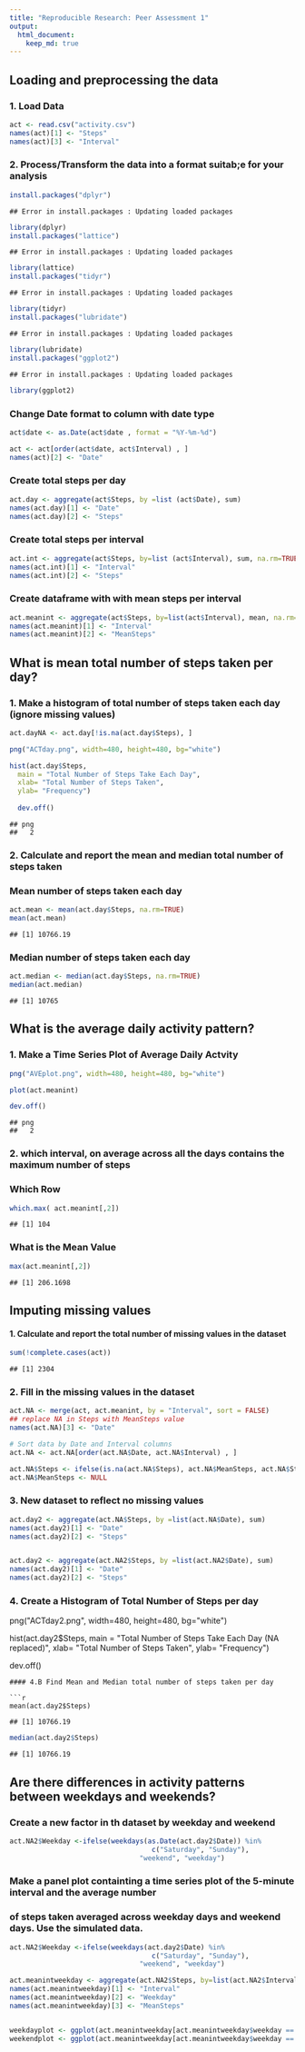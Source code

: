 ```yaml
---
title: "Reproducible Research: Peer Assessment 1"
output: 
  html_document:
    keep_md: true
---
```



## Loading and preprocessing the data

### 1. Load Data

```r
act <- read.csv("activity.csv")
names(act)[1] <- "Steps"
names(act)[3] <- "Interval"
```
### 2. Process/Transform the data into a format suitab;e for your analysis

```r
install.packages("dplyr")
```

```
## Error in install.packages : Updating loaded packages
```

```r
library(dplyr)
install.packages("lattice")
```

```
## Error in install.packages : Updating loaded packages
```

```r
library(lattice)
install.packages("tidyr")
```

```
## Error in install.packages : Updating loaded packages
```

```r
library(tidyr)
install.packages("lubridate")
```

```
## Error in install.packages : Updating loaded packages
```

```r
library(lubridate)
install.packages("ggplot2")
```

```
## Error in install.packages : Updating loaded packages
```

```r
library(ggplot2)
```
### Change Date format to column with date type

```r
act$date <- as.Date(act$date , format = "%Y-%m-%d")

act <- act[order(act$date, act$Interval) , ]
names(act)[2] <- "Date"
```
### Create total steps per day

```r
act.day <- aggregate(act$Steps, by =list (act$Date), sum)
names(act.day)[1] <- "Date"
names(act.day)[2] <- "Steps"
```
### Create total steps per interval

```r
act.int <- aggregate(act$Steps, by=list (act$Interval), sum, na.rm=TRUE, na.action=NULL)
names(act.int)[1] <- "Interval"
names(act.int)[2] <- "Steps"
```
### Create dataframe with with mean steps per interval

```r
act.meanint <- aggregate(act$Steps, by=list(act$Interval), mean, na.rm=TRUE, na.action=NULL)
names(act.meanint)[1] <- "Interval"
names(act.meanint)[2] <- "MeanSteps"
```

## What is mean total number of steps taken per day?

### 1. Make a histogram of total number of steps taken each day (ignore missing values)

```r
act.dayNA <- act.day[!is.na(act.day$Steps), ]

png("ACTday.png", width=480, height=480, bg="white")

hist(act.day$Steps, 
  main = "Total Number of Steps Take Each Day",
  xlab= "Total Number of Steps Taken",
  ylab= "Frequency")
  
  dev.off()
```

```
## png 
##   2
```
### 2. Calculate and report the mean and median total number of steps taken  
  
### Mean number of steps taken each day  

```r
act.mean <- mean(act.day$Steps, na.rm=TRUE)
mean(act.mean)
```

```
## [1] 10766.19
```

### Median number of steps taken each day

```r
act.median <- median(act.day$Steps, na.rm=TRUE)
median(act.median)
```

```
## [1] 10765
```

## What is the average daily activity pattern?

### 1. Make a Time Series Plot of Average Daily Actvity

```r
png("AVEplot.png", width=480, height=480, bg="white")

plot(act.meanint)

dev.off()
```

```
## png 
##   2
```
### 2. which interval, on average across all the days contains the maximum number of steps

### Which Row 

```r
which.max( act.meanint[,2])
```

```
## [1] 104
```
### What is the Mean Value 

```r
max(act.meanint[,2])
```

```
## [1] 206.1698
```
## Imputing missing values

#### 1. Calculate and report the total number of missing values in the dataset

```r
sum(!complete.cases(act))
```

```
## [1] 2304
```
### 2. Fill in the missing values in the dataset

```r
act.NA <- merge(act, act.meanint, by = "Interval", sort = FALSE)
## replace NA in Steps with MeanSteps value
names(act.NA)[3] <- "Date"

# Sort data by Date and Interval columns
act.NA <- act.NA[order(act.NA$Date, act.NA$Interval) , ]

act.NA$Steps <- ifelse(is.na(act.NA$Steps), act.NA$MeanSteps, act.NA$Steps)
act.NA$MeanSteps <- NULL
```
### 3. New dataset to reflect no missing values

```r
act.day2 <- aggregate(act.NA$Steps, by =list(act.NA$Date), sum)
names(act.day2)[1] <- "Date"
names(act.day2)[2] <- "Steps"


act.day2 <- aggregate(act.NA2$Steps, by =list(act.NA2$Date), sum)
names(act.day2)[1] <- "Date"
names(act.day2)[2] <- "Steps"
```
### 4. Create a Histogram of Total Number of Steps per day
png("ACTday2.png", width=480, height=480, bg="white")

hist(act.day2$Steps, 
  main = "Total Number of Steps Take Each Day (NA replaced)",
  xlab= "Total Number of Steps Taken",
  ylab= "Frequency")
  
  dev.off()
```
#### 4.B Find Mean and Median total number of steps taken per day

```r
mean(act.day2$Steps)
```

```
## [1] 10766.19
```

```r
median(act.day2$Steps)
```

```
## [1] 10766.19
```
## Are there differences in activity patterns between weekdays and weekends?

### Create a new factor in th dataset by weekday and weekend

```r
act.NA2$Weekday <-ifelse(weekdays(as.Date(act.day2$Date)) %in% 
                                   c("Saturday", "Sunday"), 
                                "weekend", "weekday")
```

### Make a panel plot containting a time series plot of the 5-minute interval and the average number
### of steps taken averaged across weekday days and weekend days. Use the simulated data.


```r
act.NA2$Weekday <-ifelse(weekdays(act.day2$Date) %in% 
                                   c("Saturday", "Sunday"), 
                                "weekend", "weekday")

act.meanintweekday <- aggregate(act.NA2$Steps, by=list(act.NA2$Interval, act.NA2$Weekday2), mean, na.rm=TRUE, na.action=NULL)
names(act.meanintweekday)[1] <- "Interval"
names(act.meanintweekday)[2] <- "Weekday"
names(act.meanintweekday)[3] <- "MeanSteps"


weekdayplot <- ggplot(act.meanintweekday[act.meanintweekday$weekday == "weekday", ], aes(x = Interval, y = MeanSteps)) + ggtitle("Weekdays")
weekendplot <- ggplot(act.meanintweekday[act.meanintweekday$weekday == "weekend", ], aes(x = Interval, y = MeanSteps)) + ggtitle("Weekends")
```
